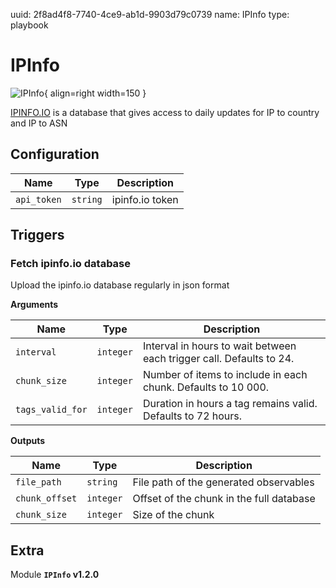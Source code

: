 uuid: 2f8ad4f8-7740-4ce9-ab1d-9903d79c0739
name: IPInfo
type: playbook

# IPInfo

![IPInfo](/assets/playbooks/library/ipinfo.png){ align=right width=150 }

[IPINFO.IO](https://ipinfo.io//) is a database that gives access to daily updates for IP to country and IP to ASN

## Configuration

| Name      |  Type   |  Description  |
| --------- | ------- | --------------------------- |
| `api_token` | `string` | ipinfo.io token |

## Triggers

### Fetch ipinfo.io database

Upload the ipinfo.io database regularly in json format

**Arguments**

| Name      |  Type   |  Description  |
| --------- | ------- | --------------------------- |
| `interval` | `integer` | Interval in hours to wait between each trigger call. Defaults to 24. |
| `chunk_size` | `integer` | Number of items to include in each chunk. Defaults to 10 000. |
| `tags_valid_for` | `integer` | Duration in hours a tag remains valid. Defaults to 72 hours. |


**Outputs**

| Name      |  Type   |  Description  |
| --------- | ------- | --------------------------- |
| `file_path` | `string` | File path of the generated observables |
| `chunk_offset` | `integer` | Offset of the chunk in the full database |
| `chunk_size` | `integer` | Size of the chunk |


## Extra

Module **`IPInfo` v1.2.0**